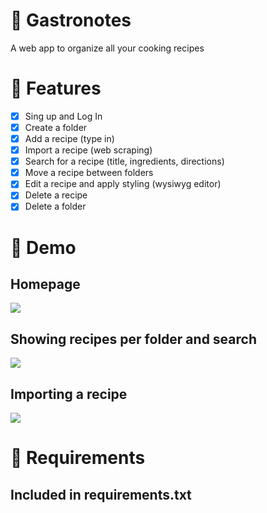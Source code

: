 # 🍴 Gastronotes
A web app to organize all your cooking recipes

# 🍴 Features
- [x] Sing up and Log In
- [x] Create a folder
- [x] Add a recipe (type in)
- [x] Import a recipe (web scraping)
- [x] Search for a recipe (title, ingredients, directions)
- [x] Move a recipe between folders
- [x] Edit a recipe and apply styling (wysiwyg editor)
- [x] Delete a recipe
- [x] Delete a folder

# 🍴 Demo

## Homepage
![](https://media.giphy.com/media/LrSCf2L28f2hFOUci8/giphy.gif)

## Showing recipes per folder and search

![](https://media.giphy.com/media/d7kThZEfrWk4mjrM74/giphy.gif)

## Importing a recipe 

![](https://media.giphy.com/media/gLViWL5javiJ6p3knb/giphy.gif)


# 🍴 Requirements 

## Included in requirements.txt 



